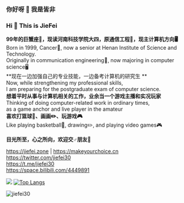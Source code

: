 ### 你好呀 👋 我是皆非

### Hi 👋 This is JieFei

**99年的巨蟹座🦀，现读河南科技学院大四，原通信工程📡，现主计算机方向🖥️**  
Born in 1999, Cancer🦀, now a senior at Henan Institute of Science and Technology.  
Originally in communication engineering📡, now majoring in computer science🖥️  
**现在一边加强自己的专业技能，一边备考计算机的研究生 **  
Now, while strengthening my professional skills,  
I am preparing for the postgraduate exam of computer science.  
**想着平时从事与计算机相关的工作，业余当一个游戏主播和实况玩家**  
Thinking of doing computer-related work in ordinary times,  
as a game anchor and live player in the amateur  
**喜欢打篮球🏀、画画✏️、玩游戏🎮**  
Like playing basketball🏀, drawing✏️, and playing video games🎮  

**目光所至，心之所向，欢迎交♂朋友🥰**

https://jiefei.zone | https://makeyourchoice.cn  
https://twitter.com/jiefei30  
https://t.me/jiefei30  
https://space.bilibili.com/4449891 

[![](https://github-readme-stats.vercel.app/api?bg_color=151515&text_color=9f9f9f&icon_color=79ff97&title_color=fff&username=jiefei30&show_icons=true&count_private=true)](https://github-readme-stats.vercel.app/api?bg_color=151515&text_color=9f9f9f&icon_color=79ff97&title_color=fff&username=jiefei30&show_icons=true&count_private=true)
[![Top Langs](https://github-readme-stats.vercel.app/api/top-langs/?username=jiefei30&layout=compact&hide=html,css)](https://github-readme-stats.vercel.app/api/top-langs/?username=jiefei30&layout=compact&hide=html,css)

![jiefei30](https://count.getloli.com/get/@jiefei30?theme=moebooru)